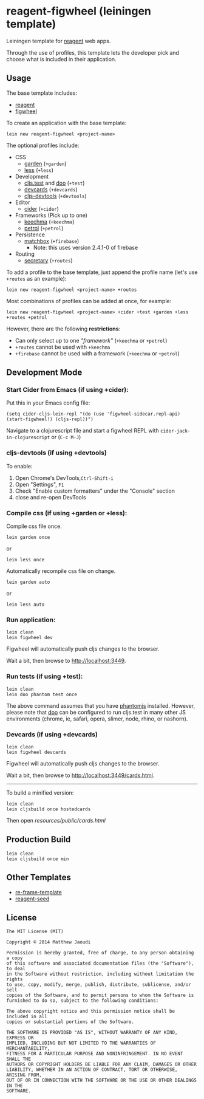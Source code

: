 # reagent-figwheel (leiningen template)

Leiningen template for [reagent](https://github.com/reagent-project/reagent) web apps.

Through the use of profiles, this template lets the developer pick and choose what is included in their application.

## Usage

The base template includes:

* [reagent](https://github.com/reagent-project/reagent)
* [figwheel](https://github.com/bhauman/lein-figwheel)

To create an application with the base template:

```
lein new reagent-figwheel <project-name>
```

The optional profiles include:

* CSS
	* [garden](https://github.com/noprompt/garden) (`+garden`)
	* [less](https://github.com/montoux/lein-less) (`+less`)
* Development
	* [cljs.test](https://github.com/clojure/clojurescript/blob/master/src/main/cljs/cljs/test.cljs) and [doo](https://github.com/bensu/doo) (`+test`)
	* [devcards](https://github.com/bhauman/devcards) (`+devcards`)
	* [cljs-devtools](https://github.com/binaryage/cljs-devtools) (`+devtools`)
* Editor
	* [cider](https://github.com/clojure-emacs/cider) (`+cider`)
* Frameworks (Pick up to one)
	* [keechma](https://github.com/keechma/keechma) (`+keechma`)
	* [petrol](https://github.com/krisajenkins/petrol) (`+petrol`)
* Persistence
	* [matchbox](https://github.com/crisptrutski/matchbox) (`+firebase`)
        * Note: this uses version 2.4.1-0 of firebase
* Routing
	* [secretary](https://github.com/gf3/secretary) (`+routes`)


To add a profile to the base template, just append the profile name (let's use `+routes` as an example):

```
lein new reagent-figwheel <project-name> +routes
```

Most combinations of profiles can be added at once, for example:

```
lein new reagent-figwheel <project-name> +cider +test +garden +less +routes +petrol
```

However, there are the following **restrictions**:

* Can only select up to one *"framework"* (`+keechma` or `+petrol`)
* `+routes` cannot be used with `+keechma`
* `+firebase` cannot be used with a framework (`+keechma` or `+petrol`)

## Development Mode

### Start Cider from Emacs (if using +cider):

Put this in your Emacs config file:

```
(setq cider-cljs-lein-repl "(do (use 'figwheel-sidecar.repl-api) (start-figwheel!) (cljs-repl))")
```

Navigate to a clojurescript file and start a figwheel REPL with `cider-jack-in-clojurescript` or (`C-c M-J`)

### cljs-devtools (if using +devtools)

To enable:

1. Open Chrome's DevTools,`Ctrl-Shift-i`
2. Open "Settings", `F1`
3. Check "Enable custom formatters" under the "Console" section
4. close and re-open DevTools

### Compile css (if using +garden or +less):

Compile css file once.

```
lein garden once
```

or

```
lein less once
```

Automatically recompile css file on change.

```
lein garden auto
```

or

```
lein less auto
```

### Run application:

```
lein clean
lein figwheel dev
```

Figwheel will automatically push cljs changes to the browser.

Wait a bit, then browse to [http://localhost:3449](http://localhost:3449).

### Run tests (if using +test):

```
lein clean
lein doo phantom test once
```

The above command assumes that you have [phantomjs](https://www.npmjs.com/package/phantomjs) installed. However, please note that [doo](https://github.com/bensu/doo) can be configured to run cljs.test in many other JS environments (chrome, ie, safari, opera, slimer, node, rhino, or nashorn).

### Devcards (if using +devcards)

```
lein clean
lein figwheel devcards
```

Figwheel will automatically push cljs changes to the browser.

Wait a bit, then browse to [http://localhost:3449/cards.html](http://localhost:3449/cards.html).

---

To build a minified version:

```
lein clean
lein cljsbuild once hostedcards
```

Then open *resources/public/cards.html*

## Production Build

```
lein clean
lein cljsbuild once min
```

## Other Templates

* [re-frame-template](https://github.com/Day8/re-frame-template)
* [reagent-seed](https://github.com/gadfly361/reagent-seed)

## License

```
The MIT License (MIT)

Copyright © 2014 Matthew Jaoudi

Permission is hereby granted, free of charge, to any person obtaining a copy
of this software and associated documentation files (the "Software"), to deal
in the Software without restriction, including without limitation the rights
to use, copy, modify, merge, publish, distribute, sublicense, and/or sell
copies of the Software, and to permit persons to whom the Software is
furnished to do so, subject to the following conditions:

The above copyright notice and this permission notice shall be included in all
copies or substantial portions of the Software.

THE SOFTWARE IS PROVIDED "AS IS", WITHOUT WARRANTY OF ANY KIND, EXPRESS OR
IMPLIED, INCLUDING BUT NOT LIMITED TO THE WARRANTIES OF MERCHANTABILITY,
FITNESS FOR A PARTICULAR PURPOSE AND NONINFRINGEMENT. IN NO EVENT SHALL THE
AUTHORS OR COPYRIGHT HOLDERS BE LIABLE FOR ANY CLAIM, DAMAGES OR OTHER
LIABILITY, WHETHER IN AN ACTION OF CONTRACT, TORT OR OTHERWISE, ARISING FROM,
OUT OF OR IN CONNECTION WITH THE SOFTWARE OR THE USE OR OTHER DEALINGS IN THE
SOFTWARE.
```
